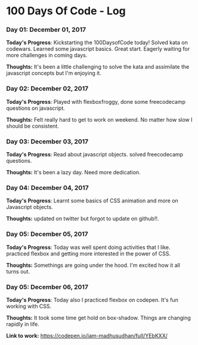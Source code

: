 # 100 Days Of Code - Log

### Day 01: December 01, 2017

**Today's Progress**: Kickstarting the 100DaysofCode today! Solved kata on codewars. Learned some javascript basics. Great start. Eagerly waiting for more challenges in coming days.

**Thoughts:** It's been a little challenging to solve the kata and assimilate the javascript concepts but I'm enjoying it.

### Day 02: December 02, 2017

**Today's Progress**: Played with flexboxfroggy, done some freecodecamp questions on javascript. 

**Thoughts:** Felt really hard to get to work on weekend. No matter how slow I should be consistent.

### Day 03: December 03, 2017

**Today's Progress**: Read about javascript objects. solved freecodecamp questions. 

**Thoughts:** It's been a lazy day. Need more dedication. 

### Day 04: December 04, 2017

**Today's Progress**: Learnt some basics of CSS animation and more on Javascript objects. 

**Thoughts:** updated on twitter but forgot to update on github!!. 

### Day 05: December 05, 2017

**Today's Progress**: Today was well spent doing activities that I like. practiced flexbox and getting more interested in the power of CSS.

**Thoughts:**  Somethings are going under the hood. I'm excited how it all turns out. 

### Day 05: December 06, 2017

**Today's Progress**: Today also I practiced flexbox on codepen. It's fun working with CSS.

**Thoughts:**  It took some time get hold on box-shadow. Things are changing rapidly in life.

**Link to work:** https://codepen.io/iam-madhusudhan/full/YEbKXX/
